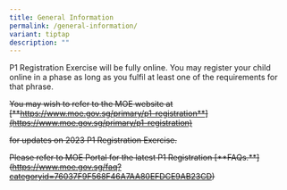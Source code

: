 ```yaml
---
title: General Information
permalink: /general-information/
variant: tiptap
description: ""
---
```

<p>P1 Registration Exercise will be fully online. You may register your child
online in a phase as long as you fulfil at least one of the requirements
for that phrase.</p>
<p><s>You may wish to refer to the MOE website at [**<a href="https://www.moe.gov.sg/primary/p1-registration**](https://www.moe.gov.sg/primary/p1-registration)" rel="noopener noreferrer nofollow" target="_blank">https://www.moe.gov.sg/primary/p1-registration**](https://www.moe.gov.sg/primary/p1-registration)</a></s>
</p>
<p><s>for updates on 2023 P1 Registration Exercise.</s>
</p>
<p><s>Please refer to MOE Portal for the latest P1 Registration [**FAQs.**](<a href="https://www.moe.gov.sg/faq?categoryid=76037F9F568F46A7AA80EFDCE9AB23CD" rel="noopener noreferrer nofollow" target="_blank">https://www.moe.gov.sg/faq?categoryid=76037F9F568F46A7AA80EFDCE9AB23CD</a>)</s>
</p>
